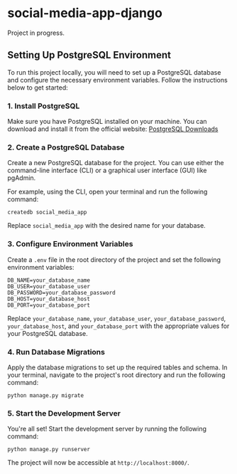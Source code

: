 # social-media-app-django

Project in progress.


## Setting Up PostgreSQL Environment

To run this project locally, you will need to set up a PostgreSQL database and configure the necessary environment variables. Follow the instructions below to get started:

### 1. Install PostgreSQL

Make sure you have PostgreSQL installed on your machine. You can download and install it from the official website: [PostgreSQL Downloads](https://www.postgresql.org/download/)

### 2. Create a PostgreSQL Database

Create a new PostgreSQL database for the project. You can use either the command-line interface (CLI) or a graphical user interface (GUI) like pgAdmin.

For example, using the CLI, open your terminal and run the following command:

```shell
createdb social_media_app
```

Replace `social_media_app` with the desired name for your database.

### 3. Configure Environment Variables

Create a `.env` file in the root directory of the project and set the following environment variables:

```plaintext
DB_NAME=your_database_name
DB_USER=your_database_user
DB_PASSWORD=your_database_password
DB_HOST=your_database_host
DB_PORT=your_database_port
```

Replace `your_database_name`, `your_database_user`, `your_database_password`, `your_database_host`, and `your_database_port` with the appropriate values for your PostgreSQL database.

### 4. Run Database Migrations

Apply the database migrations to set up the required tables and schema. In your terminal, navigate to the project's root directory and run the following command:

```shell
python manage.py migrate
```

### 5. Start the Development Server

You're all set! Start the development server by running the following command:

```shell
python manage.py runserver
```

The project will now be accessible at `http://localhost:8000/`.
